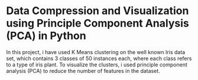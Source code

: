 # Data Compression and Visualization using Principle Component Analysis (PCA) in Python

In this project, i have used K Means clustering on the well known Iris data set, which contains 3 classes of 50 instances each, where each class refers to a type of iris plant. To visualize the clusters, i used principle component analysis (PCA) to reduce the number of features in the dataset.
